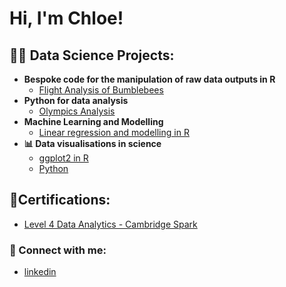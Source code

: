 <h1>Hi, I'm Chloe! </h1>

<h2>👨‍💻 Data Science Projects:</h2>

- <b>Bespoke code for the manipulation of raw data outputs in R </b>
  - [Flight Analysis of Bumblebees](https://github.com/Chlo21030409/Bee-Flight-Analysis)
- <b>Python for data analysis </b>
  - [Olympics Analysis](https://github.com/joshmadakor1/4chan-Image-Analysis-Middleware-C964)
- <b>Machine Learning and Modelling</b>
  - [Linear regression and modelling in R](https://github.com/joshmadakor1/Algorithms-Practice)
- <b>📊 Data visualisations in science </b>
  - [ggplot2 in R](https://github.com/joshmadakor1/Sentinel-Lab)
  - [Python](https://github.com/joshmadakor1/Jwipe.PowerShell)
  

<h2> 📃Certifications:</h2>

 - [Level 4 Data Analytics - Cambridge Spark](https://www.credential.net/51356208-5f43-4440-89c9-dc5a3d00043b#acc.5lxeITRh)
  
<h3> 🤳 Connect with me:</h3>

- [linkedin](https://www.linkedin.com/in/dr-chloe-sargent/)
